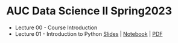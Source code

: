 # AUC Data Science II Spring2023

- Lecture 00 - Course Introduction
- Lecture 01 - Introduction to Python  [Slides](https://htmlpreview.github.io/?https://github.com/ahmedmoustafa/auc-data-science-ii-spring2023/blob/main/slides/lecture01.slides.html) | [Notebook](notebooks/lecture01.ipynb) | [PDF](pdfs/lecture01.pdf)

